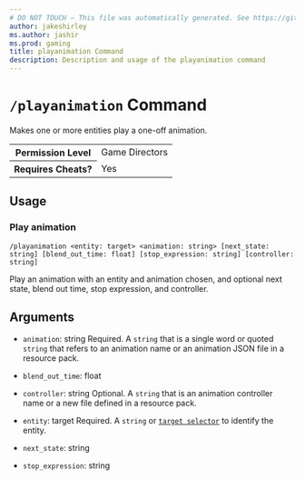 ```yaml
---
# DO NOT TOUCH — This file was automatically generated. See https://github.com/mojang/minecraftapidocsgenerator to modify descriptions, examples, etc.
author: jakeshirley
ms.author: jashir
ms.prod: gaming
title: playanimation Command
description: Description and usage of the playanimation command
---
```

# `/playanimation` Command
Makes one or more entities play a one-off animation.

<table>
  <tr>
    <th>Permission Level</th>
    <td>Game Directors</td>
  </tr>
  <tr>
    <th>Requires Cheats?</th>
    <td>Yes</td>
  </tr>
</table>

## Usage
### Play animation
`/playanimation <entity: target> <animation: string> [next_state: string] [blend_out_time: float] [stop_expression: string] [controller: string]`

Play an animation with an entity and animation chosen, and optional next state, blend out time, stop expression, and controller.

## Arguments
- `animation`: string
Required. A `string` that is a single word or quoted `string`  that refers to an animation name or an animation JSON file in a resource pack.
- `blend_out_time`: float

- `controller`: string
Optional. A `string` that is an animation controller name or a new file defined in a resource pack.
- `entity`: target
Required. A `string` or [`target selector`](https://learn.microsoft.com/minecraft/creator/documents/commandsintroduction#target-selectors) to identify the entity.
- `next_state`: string

- `stop_expression`: string

